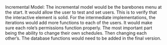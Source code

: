 Incremental Model:
	The incremental model would be the barebones menu at the start. 
	It would allow the user to test and set users. 
	This is to verify that the interactive element is solid. 
	For the intermediate implementations, the iterations would add more functions to each of the users. 
	It would make sure each role’s permissions function properly. 
	The most important part being the ability to change their own schedules. 
	Then changing each other’s. 
	The database functions would need to be added in the final version. 
